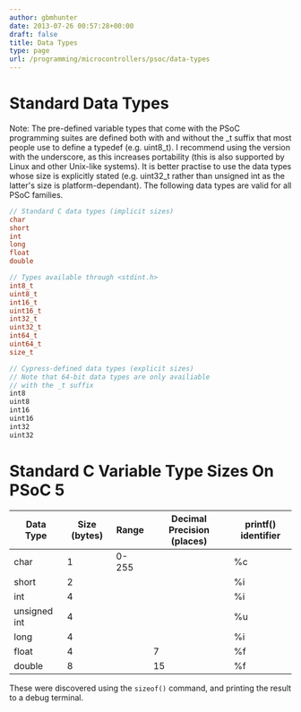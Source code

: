 ```yaml
---
author: gbmhunter
date: 2013-07-26 00:57:28+00:00
draft: false
title: Data Types
type: page
url: /programming/microcontrollers/psoc/data-types
---
```


# Standard Data Types

Note: The pre-defined variable types that come with the PSoC programming suites are defined both with and without the _t suffix that most people use to define a typedef (e.g. uint8_t). I recommend using the version with the underscore, as this increases portability (this is also supported by Linux and other Unix-like systems). It is better practise to use the data types whose size is explicitly stated (e.g. uint32_t rather than unsigned int as the latter's size is platform-dependant). The following data types are valid for all PSoC families.

```c
// Standard C data types (implicit sizes)
char
short
int
long
float
double

// Types available through <stdint.h>
int8_t
uint8_t
int16_t
uint16_t
int32_t
uint32_t
int64_t
uint64_t
size_t

// Cypress-defined data types (explicit sizes)
// Note that 64-bit data types are only availiable
// with the _t suffix
int8
uint8
int16
uint16
int32
uint32
```

# Standard C Variable Type Sizes On PSoC 5

<table>
    <thead>
        <tr>
            <th>Data Type</th>
            <th>Size (bytes)</th>
            <th>Range</th>
            <th>Decimal Precision (places)</th>
            <th>printf() identifier</th>
        </tr>
    </thead>
<tbody><tr >
<td >char
</td>
<td >1
</td>
<td >0-255
</td>
<td > 
</td>
<td >%c
</td></tr><tr >
<td >short
</td>
<td >2
</td>
<td > 
</td>
<td > 
</td>
<td >%i
</td></tr><tr >
<td >int
</td>
<td >4
</td>
<td > 
</td>
<td > 
</td>
<td >%i
</td></tr><tr >
<td >unsigned int
</td>
<td >4
</td>
<td > 
</td>
<td > 
</td>
<td >%u
</td></tr><tr >
<td >long
</td>
<td >4
</td>
<td > 
</td>
<td > 
</td>
<td >%i
</td></tr><tr >
<td >float
</td>
<td >4
</td>
<td > 
</td>
<td >7
</td>
<td >%f
</td></tr><tr >
<td >double
</td>
<td >8
</td>
<td > 
</td>
<td >15
</td>
<td >%f
</td></tr></tbody></table>

These were discovered using the `sizeof()` command, and printing the result to a debug terminal.
